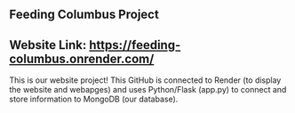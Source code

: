 ## Feeding Columbus Project
## Website Link: https://feeding-columbus.onrender.com/

This is our website project! This GitHub is connected to Render (to display the website and webapges) and uses Python/Flask (app.py) to connect and store information to MongoDB (our database).
